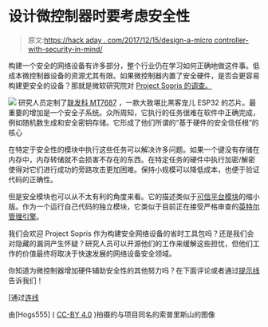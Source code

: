 # 设计微控制器时要考虑安全性

> 原文:[https://hack aday . com/2017/12/15/design-a-micro controller-with-security-in-mind/](https://hackaday.com/2017/12/15/design-a-microcontroller-with-security-in-mind/)

构建一个安全的网络设备有许多部分，整个行业仍在学习如何正确地做这件事。低成本微控制器设备的资源尤其有限。如果微控制器内置了安全硬件，是否会更容易构建更安全的设备？那就是微软研究院对 [Project Sopris 的调查。](https://www.microsoft.com/en-us/research/project/sopris/)

[![](../Images/2e442298f8036864ac248a356708286f.png)](https://hackaday.com/wp-content/uploads/2017/12/project-sopris-diagram.jpg) 研究人员定制了[联发科 MT7687](https://labs.mediatek.com/en/chipset/MT7687) ，一款大致堪比黑客宠儿 ESP32 的芯片。最重要的增加是一个安全子系统。众所周知，它执行的任务很难在软件中正确完成，例如随机数生成和安全密钥存储。它形成了他们所谓的“基于硬件的安全信任根”的核心

在特定于安全性的模块中执行这些任务可以解决许多问题。如果一个键没有存储在内存中，内存转储就不会损害不存在的东西。在特定任务的硬件中执行加密/解密使得对它们进行成功的旁路攻击更加困难。保持小规模可以降低成本，也便于验证代码的正确性。

但是安全模块也可以从不太有利的角度来看。它的描述类似于[可信平台模块](https://en.wikipedia.org/wiki/Trusted_Platform_Module)的缩小版。作为一个运行自己代码的独立模块，它类似于目前正在接受严格审查的[英特尔管理引擎](http://hackaday.com/2017/12/11/what-you-need-to-know-about-the-intel-management-engine/)。

我们会欢迎 Project Sopris 作为构建安全网络设备的省时工具包吗？还是我们会对隐藏的漏洞产生怀疑？研究人员可以开源他们的工作来缓解这些担忧，但他们工作的价值最终将取决于快速发展的网络设备安全领域。

你知道为微控制器增加硬件辅助安全性的其他努力吗？在下面评论或者通过[提示线](https://hackaday.com/submit-a-tip/)告诉我们！

[通过[连线](https://www.wired.com/story/project-sopris-iot-security/)

由[Hogs555] ( [CC-BY 4.0](https://commons.wikimedia.org/wiki/File:Mtsop.JPG#) )拍摄的与项目同名的索普里斯山的图像